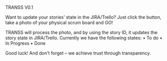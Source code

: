 TRANSS V0.1

Want to update your stories’ state in the JIRA/Trello?
Just click the button, take a photo of your physical scrum board and GO!

TRANSS will process the photo, and by using the story ID, it updates the story state in JIRA/Trello.
Currently we have the following states:
•	To do
•	In Progress
•	Done

Good luck!
And don’t forget – we achieve trust through transparency.

